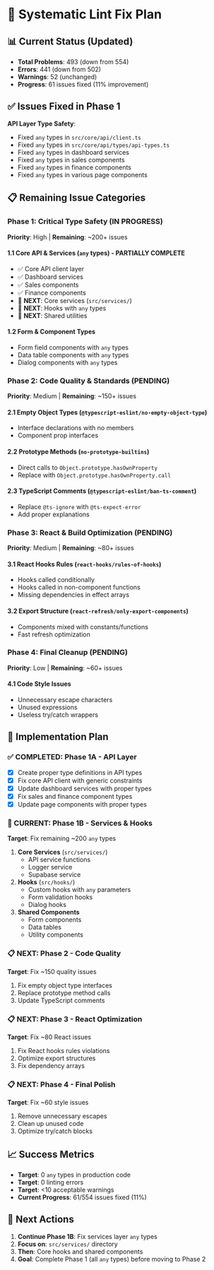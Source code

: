 # 🔧 Systematic Lint Fix Plan

## 📊 Current Status (Updated)
- **Total Problems**: 493 (down from 554)
- **Errors**: 441 (down from 502) 
- **Warnings**: 52 (unchanged)
- **Progress**: 61 issues fixed (11% improvement)

## ✅ Issues Fixed in Phase 1
**API Layer Type Safety**:
- Fixed `any` types in `src/core/api/client.ts`
- Fixed `any` types in `src/core/api/types/api-types.ts`
- Fixed `any` types in dashboard services
- Fixed `any` types in sales components
- Fixed `any` types in finance components
- Fixed `any` types in various page components

## 📋 Remaining Issue Categories

### Phase 1: Critical Type Safety (IN PROGRESS)
**Priority**: High | **Remaining**: ~200+ issues

#### 1.1 Core API & Services (`any` types) - **PARTIALLY COMPLETE**
- ✅ Core API client layer
- ✅ Dashboard services
- ✅ Sales components
- ✅ Finance components
- 🔄 **NEXT**: Core services (`src/services/`)
- 🔄 **NEXT**: Hooks with `any` types
- 🔄 **NEXT**: Shared utilities

#### 1.2 Form & Component Types
- Form field components with `any` types
- Data table components with `any` types
- Dialog components with `any` types

### Phase 2: Code Quality & Standards (PENDING)
**Priority**: Medium | **Remaining**: ~150+ issues

#### 2.1 Empty Object Types (`@typescript-eslint/no-empty-object-type`)
- Interface declarations with no members
- Component prop interfaces

#### 2.2 Prototype Methods (`no-prototype-builtins`)
- Direct calls to `Object.prototype.hasOwnProperty`
- Replace with `Object.prototype.hasOwnProperty.call`

#### 2.3 TypeScript Comments (`@typescript-eslint/ban-ts-comment`)
- Replace `@ts-ignore` with `@ts-expect-error`
- Add proper explanations

### Phase 3: React & Build Optimization (PENDING)
**Priority**: Medium | **Remaining**: ~80+ issues

#### 3.1 React Hooks Rules (`react-hooks/rules-of-hooks`)
- Hooks called conditionally
- Hooks called in non-component functions
- Missing dependencies in effect arrays

#### 3.2 Export Structure (`react-refresh/only-export-components`)
- Components mixed with constants/functions
- Fast refresh optimization

### Phase 4: Final Cleanup (PENDING)
**Priority**: Low | **Remaining**: ~60+ issues

#### 4.1 Code Style Issues
- Unnecessary escape characters
- Unused expressions
- Useless try/catch wrappers

## 🚀 Implementation Plan

### ✅ COMPLETED: Phase 1A - API Layer
- [x] Create proper type definitions in API types
- [x] Fix core API client with generic constraints
- [x] Update dashboard services with proper types
- [x] Fix sales and finance component types
- [x] Update page components with proper types

### 🔄 CURRENT: Phase 1B - Services & Hooks
**Target**: Fix remaining ~200 `any` types
1. **Core Services** (`src/services/`)
   - API service functions
   - Logger service
   - Supabase service
2. **Hooks** (`src/hooks/`)
   - Custom hooks with `any` parameters
   - Form validation hooks
   - Dialog hooks
3. **Shared Components**
   - Form components
   - Data tables
   - Utility components

### 📋 NEXT: Phase 2 - Code Quality
**Target**: Fix ~150 quality issues
1. Fix empty object type interfaces
2. Replace prototype method calls
3. Update TypeScript comments

### 📋 NEXT: Phase 3 - React Optimization
**Target**: Fix ~80 React issues
1. Fix React hooks rules violations
2. Optimize export structures
3. Fix dependency arrays

### 📋 NEXT: Phase 4 - Final Polish
**Target**: Fix ~60 style issues
1. Remove unnecessary escapes
2. Clean up unused code
3. Optimize try/catch blocks

## 📈 Success Metrics
- **Target**: 0 `any` types in production code
- **Target**: 0 linting errors
- **Target**: <10 acceptable warnings
- **Current Progress**: 61/554 issues fixed (11%)

## 🎯 Next Actions
1. **Continue Phase 1B**: Fix services layer `any` types
2. **Focus on**: `src/services/` directory
3. **Then**: Core hooks and shared components
4. **Goal**: Complete Phase 1 (all `any` types) before moving to Phase 2